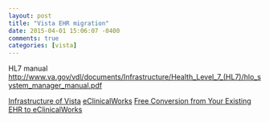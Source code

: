 ```yaml
---
layout: post
title: "Vista EHR migration"
date: 2015-04-01 15:06:07 -0400
comments: true
categories: [vista]
---
```


HL7 manual  
http://www.va.gov/vdl/documents/Infrastructure/Health_Level_7_(HL7)/hlo_system_manager_manual.pdf

[Infrastructure of Vista](http://www.va.gov/vdl/section.asp?secid=2)
[eClinicalWorks](http://www.eclinicalworks.com/)
[Free Conversion from Your Existing EHR to eClinicalWorks](http://www.eclinicalworks.com/products-services/pricing/)

